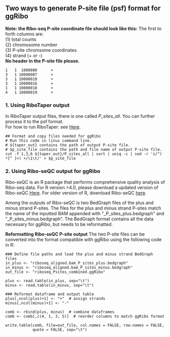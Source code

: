 ## Two ways to generate P-site file (psf) format for ggRibo

**Note: the Ribo-seq P-site coordinate file should look like this:**
The first to forth columns are:  
(1) total counts  
(2) chromosome number   
(3) P-site chromsome coordinates  
(4) strand (+ or -)  
**No header in the P-site file please.**
```
1   1  1000000      +
3   1 10000007      +
3   1 10000010      +
3   1 10000016      +
1   1 10000018      +
4   1 10000019      +
```

### 1. Using RiboTaper output
In RiboTaper output files, there is one called *P_sites_all*. You can further process it to the psf format.  
For how to run RiboTaper: see [Here](https://github.com/hsinyenwu/Riboseq_pipeline/blob/main/README_pipeline.md#9-orf-visualization-ggribo).  

```
## Format and copy files needed for ggRibo
# Run this code in linux command line.
# ${taper_out} contains the path of output P-site file.
# $p_site_file contains the path and file name of output P-site file.
cut -f 1,3,6 ${taper_out}/P_sites_all | sort | uniq -c | sed -r 's/^( *[^ ]+) +/\1\t/' > $p_site_file 
```

### 2. Using Ribo-seQC output for ggRibo
Ribo-seQC is an R package that performs comprehensive quality analysis of Ribo-seq data. For R version >4.0, please download a updated version of Ribo-seQC [Here](https://github.com/hsinyenwu/RiboseQC_R4.2.1). For older version of R, download Ribo-seQC [here](https://github.com/lcalviell/Ribo-seQC).

Among the outputs of Ribo-seQC is two BedGraph files of the plus and minus strand P-sites. The files for the plus and minus strand P-sites match the name of the inputted BAM appended with "_P_sites_plus.bedgraph" and "_P_sites_minus.bedgraph". The BedGraph format contains all the data necessary for ggRibo, but needs to be reformatted.

**Reformatting Ribo-seQC P-site output**
The two P-site files can be converted into the format compatible with ggRibo using the following code in R:
```
### Define file paths and load the plus and minus strand BedGraph files
in_plus <- "riboseq_aligned.bam_P_sites_plus.bedgraph"
in_minus <- "riboseq_aligned.bam_P_sites_minus.bedgraph"
out_file <- "riboseq_Psites_combined.ggRibo"

plus <- read.table(in_plus, sep="\t")
minus <- read.table(in_minus, sep="\t")

### Reformat dataframe and output table
plus[,ncol(plus)+1] <- "+"  # assign strands
minus[,ncol(minus)+1] <- "-"

comb <- rbind(plus, minus)  # combine dataframes
comb <- comb[,c(4, 1, 3, 5)]  # reorder columns to match ggRibo format

write.table(comb, file=out_file, col.names = FALSE, row.names = FALSE,
            quote = FALSE, sep="\t")
```
